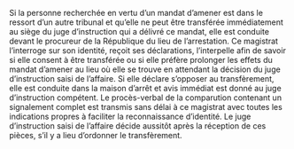 Si la personne recherchée en vertu d’un mandat d’amener est dans le ressort d’un autre tribunal et qu’elle ne peut être transférée immédiatement au siège du juge d’instruction qui a délivré ce mandat, elle est conduite devant le procureur de la République du lieu de l’arrestation.
Ce magistrat l’interroge sur son identité, reçoit ses déclarations, l’interpelle afin de savoir si elle consent à être transférée ou si elle préfère prolonger les effets du mandat d’amener au lieu où elle se trouve en attendant la décision du juge d’instruction saisi de l’affaire.
Si elle déclare s’opposer au transfèrement, elle est conduite dans la maison d’arrêt et avis immédiat est donné au juge d’instruction compétent. Le procès-verbal de la comparution contenant un signalement complet est transmis sans délai à ce magistrat avec toutes les indications propres à faciliter la reconnaissance d’identité.
Le juge d’instruction saisi de l’affaire décide aussitôt après la réception de ces pièces, s’il y a lieu d’ordonner le transfèrement.